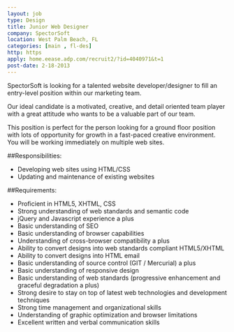 ```yaml
---
layout: job
type: Design
title: Junior Web Designer
company: SpectorSoft
location: West Palm Beach, FL
categories: [main , fl-des]
http: https
apply: home.eease.adp.com/recruit2/?id=4040971&t=1
post-date: 2-18-2013
---
```


SpectorSoft is looking for a talented website developer/designer to fill an entry-level position within our marketing team.

Our ideal candidate is a motivated, creative, and detail oriented team player with a great attitude who wants to be a valuable part of our team.

This position is perfect for the person looking for a ground floor position with lots of opportunity for growth in a fast-paced creative environment. You will be working immediately on multiple web sites.

##Responsibilities:

* Developing web sites using HTML/CSS
* Updating and maintenance of existing websites

##Requirements: 

* Proficient in HTML5, XHTML, CSS
* Strong understanding of web standards and semantic code
* jQuery and Javascript experience a plus
* Basic understanding of SEO
* Basic understanding of browser capabilities
* Understanding of cross-browser compatibility a plus
* Ability to convert designs into web standards compliant HTML5/XHTML
* Ability to convert designs into HTML email
* Basic understanding of source control (GIT / Mercurial) a plus
* Basic understanding of responsive design
* Basic understanding of web standards (progressive enhancement and graceful degradation a plus)
* Strong desire to stay on top of latest web technologies and development techniques
* Strong time management and organizational skills
* Understanding of graphic optimization and browser limitations
* Excellent written and verbal communication skills
